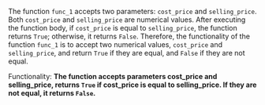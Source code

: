 The function `func_1` accepts two parameters: `cost_price` and `selling_price`. Both `cost_price` and `selling_price` are numerical values. After executing the function body, if `cost_price` is equal to `selling_price`, the function returns `True`; otherwise, it returns `False`. Therefore, the functionality of the function `func_1` is to accept two numerical values, `cost_price` and `selling_price`, and return `True` if they are equal, and `False` if they are not equal. 

Functionality: **The function accepts parameters cost_price and selling_price, returns `True` if cost_price is equal to selling_price. If they are not equal, it returns `False`.**
